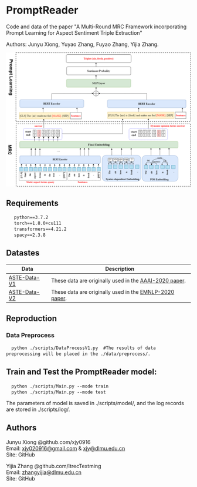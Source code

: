 # PromptReader

Code and data of the paper "A Multi-Round MRC Framework incorporating
Prompt Learning for Aspect Sentiment Triple
Extraction" 

Authors: 	Junyu Xiong, Yuyao Zhang, Fuyao Zhang, Yijia Zhang.

![Image text](https://github.com/xjy0916/PromptReader/blob/main/figure/fig3.png)

## Requirements

```
   python==3.7.2
   torch==1.8.0+cu111
   transformers==4.21.2
   spacy==2.3.8
```

## Datastes

| Data | Description | 
| --- | --- | 
| [ASTE-Data-V1](https://github.com/xuuuluuu/SemEval-Triplet-data/tree/master/ASTE-Data-V1-AAAI2020) | These data are originally used in the [AAAI-2020 paper](https://arxiv.org/pdf/1911.01616.pdf).
| [ASTE-Data-V2](https://github.com/xuuuluuu/SemEval-Triplet-data/tree/master/ASTE-Data-V2-EMNLP2020) | These data are originally used in the [EMNLP-2020 paper](https://arxiv.org/abs/2010.02609).

## Reproduction
### Data Preprocess

```
  python ./scripts/DataProcessV1.py  #The results of data preprocessing will be placed in the ./data/preprocess/.
```
## Train and Test the PromptReader model:

```
  python ./scripts/Main.py --mode train 
  python ./scripts/Main.py --mode test 
```
The parameters of model is saved in ./scripts/model/, and the log records are stored in ./scripts/log/.


## Authors
Junyu Xiong @github.com/xjy0916  
Email: xjy020916@gmail.com & xjy@dlmu.edu.cn  
Site: GitHub

Yijia Zhang @github.com/ItrecTextming  
Email: zhangyijia@dlmu.edu.cn  
Site: GitHub
